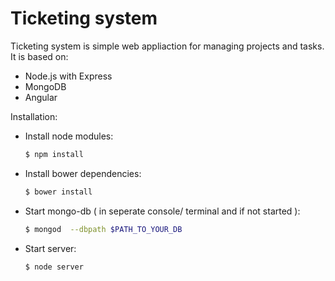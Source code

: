 # Ticketing system

Ticketing system is simple web appliaction for managing projects and tasks. It is based on:

  - Node.js with Express
  - MongoDB
  - Angular

Installation:
  - Install node modules: 
      ```sh 
      $ npm install 
      ```
   - Install bower dependencies: 
      ```sh 
      $ bower install 
      ```
   - Start mongo-db ( in seperate console/ terminal and if not started ): 
      ```sh 
      $ mongod  --dbpath $PATH_TO_YOUR_DB
      ``` 
  - Start server: 
      ```sh 
      $ node server 
      ```
